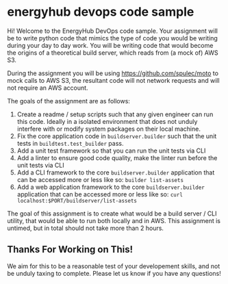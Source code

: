 # energyhub devops code sample

Hi! Welcome to the EnergyHub DevOps code sample. Your assignment will be to write python code that mimics the type of code you would be writing during your day to day work. You will be writing code that would become the origins of a theoretical build server, which reads from (a mock of) AWS S3.

During the assignment you will be using https://github.com/spulec/moto to mock calls to AWS S3, the resultant code will not network requests and will not require an AWS account.

The goals of the assignment are as follows:

1. Create a readme / setup scripts such that any given engineer can run this code. Ideally in a isolated environment that does not unduly interfere with or modify system packages on their local machine.
2. Fix the core application code in `buildserver.builder` such that the unit tests in `buildtest.test_builder` pass.
3. Add a unit test framework so that you can run the unit tests via CLI
4. Add a linter to ensure good code quality, make the linter run before the unit tests via CLI
5. Add a CLI framework to the core `buildserver.builder` application that can be accessed more or less like so: `builder list-assets`
6. Add a web application framework to the core `buildserver.builder` application that can be accessed more or less like so: `curl localhost:$PORT/buildserver/list-assets`

The goal of this assignment is to create what would be a build server / CLI utility, that would be able to run both locally and in AWS. This assignment is untimed, but in total should not take more than 2 hours.

## Thanks For Working on This!

We aim for this to be a reasonable test of your developement skills, and not be unduly taxing to complete. Please let us know if you have any questions!
